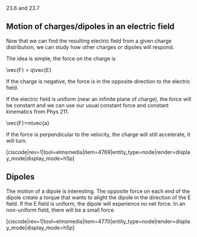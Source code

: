 <stop-note title="Read Knight 4ed" icon="stopnoteicons:book-icon">
<span slot="message">23.6 and 23.7</span>
</stop-note>

## Motion of charges/dipoles in an electric field

Now that we can find the resulting electric field from a given charge distribution, we can study how other charges or dipoles will respond.

The idea is simple, the force on the charge is 

<lrn-math> \vec{F} = q\vec{E} </lrn-math>

<lrndesign-sidenote label="Instructor Note" icon="bookmark" bg-color="#c2e5f2">
If the charge is negative, the force is in the opposite direction to the electric field. 
</lrndesign-sidenote>

If the electric field is uniform (near an infinite plane of charge), the force will be constant and we can use our usual constant force and constant kinematics from Phys 211.

<lrn-math>\vec{F}=m\vec{a} </lrn-math>

<lrndesign-sidenote label="Instructor Note" icon="bookmark" bg-color="#c2e5f2">
If the force is perpendicular to the velocity, the charge will still accelerate, it will turn.  
</lrndesign-sidenote>


[ciscode|rev=1|tool=elmsmedia|item=4769|entity_type=node|render=display_mode|display_mode=h5p]

## Dipoles

The motion of a dipole is interesting. The opposite force on each end of the dipole create a torque that wants to alight the dipole in the direction of the E field. If the E field is uniform, the dipole will experience no net force. In an non-uniform field, there will be a small force. 

[ciscode|rev=1|tool=elmsmedia|item=4770|entity_type=node|render=display_mode|display_mode=h5p]